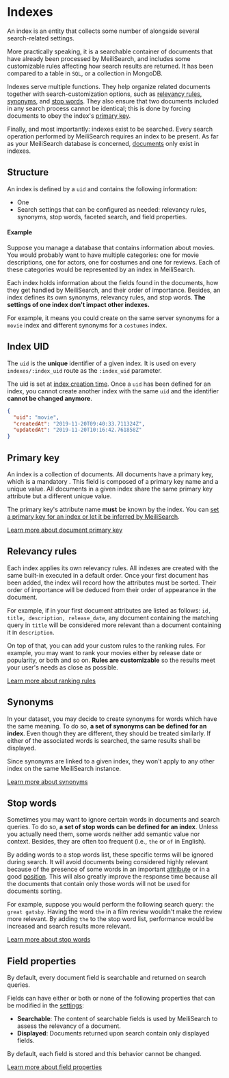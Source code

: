 # Indexes

An index is an entity that collects some number of <clientGlossary word="document" label="documents" /> alongside several search-related settings.

More practically speaking, it is a searchable container of documents that have already been processed by MeiliSearch, and includes some customizable rules affecting how search results are returned. It has been compared to a table in `SQL`, or a collection in MongoDB.

Indexes serve multiple functions. They help organize related documents together with search-customization options, such as [relevancy rules][relevancy rules], [synonyms][synonyms], and [stop words][stop words]. They also ensure that two documents included in any search process cannot be identical; this is done by forcing documents to obey the index's [primary key][primary key].

Finally, and most importantly: indexes exist to be searched. Every search operation performed by MeiliSearch requires an index to be present. As far as your MeiliSearch database is concerned, [documents][documents] only exist in indexes.

## Structure

An index is defined by a `uid` and contains the following information:

- One <clientGlossary word="primary key"/>
- Search settings that can be configured as needed: relevancy rules, synonyms, stop words, faceted search, and field properties.

#### Example

Suppose you manage a database that contains information about movies. You would probably want to have multiple categories: one for movie descriptions, one for actors, one for costumes and one for reviews. Each of these categories would be represented by an index in MeiliSearch.

Each index holds information about the fields found in the documents, how they get handled by MeiliSearch, and their order of importance. Besides, an index defines its own synonyms, relevancy rules, and stop words. **The settings of one index don't impact other indexes.**

For example, it means you could create on the same server synonyms for a `movie` index and different synonyms for a `costumes` index.

## Index UID

The `uid` is the **unique** identifier of a given index. It is used on every `indexes/:index_uid` route as the `:index_uid` parameter.

The uid is set at [index creation time](/references/indexes.md#create-an-index). Once a `uid` has been defined for an index, you cannot create another index with the same `uid` and the identifier **cannot be changed anymore**.

```json
{
  "uid": "movie",
  "createdAt": "2019-11-20T09:40:33.711324Z",
  "updatedAt": "2019-11-20T10:16:42.761858Z"
}
```

## Primary key

An index is a collection of documents. All documents have a primary key, which is a mandatory <clientGlossary word="field"/>. This field is composed of a primary key <clientGlossary word="attribute"/> name and a unique value. All documents in a given index share the same primary key attribute but a different unique value.

The primary key's attribute name **must** be known by the index. You can [set a primary key for an index or let it be inferred by MeiliSearch](/guides/main_concepts/documents.md#setting-the-primary-key).

[Learn more about document primary key](/guides/main_concepts/documents.md#primary-key)

## Relevancy rules

Each index applies its own relevancy rules. All indexes are created with the same built-in <clientGlossary word="ranking rules"/> executed in a default order. Once your first document has been added, the index will record how the attributes must be sorted. Their order of importance will be deduced from their order of appearance in the document.

For example, if in your first document attributes are listed as follows: `id, title, description, release_date`, any document containing the matching query in `title` will be considered more relevant than a document containing it in `description`.

On top of that, you can add your custom rules to the ranking rules. For example, you may want to rank your movies either by release date or popularity, or both and so on. **Rules are customizable** so the results meet your user's needs as close as possible.

[Learn more about ranking rules](/guides/main_concepts/relevancy.md)

## Synonyms

In your dataset, you may decide to create synonyms for words which have the same meaning. To do so, **a set of synonyms can be defined for an index**. Even though they are different, they should be treated similarly. If either of the associated words is searched, the same results shall be displayed.

Since synonyms are linked to a given index, they won't apply to any other index on the same MeiliSearch instance.

[Learn more about synonyms](/guides/advanced_guides/synonyms.md)

## Stop words

Sometimes you may want to ignore certain words in documents and search queries. To do so, **a set of stop words can be defined for an index**. Unless you actually need them, some words neither add semantic value nor context. Besides, they are often too frequent (i.e., `the` or `of` in English).

By adding words to a stop words list, these specific terms will be ignored during search. It will avoid documents being considered highly relevant because of the presence of some words in an important [attribute](/guides/main_concepts/relevancy.md#ranking-rules) or in a good [position](/guides/main_concepts/relevancy.md#ranking-rules). This will also greatly improve the response time because all the documents that contain only those words will not be used for documents sorting.

For example, suppose you would perform the following search query: `the great gatsby`. Having the word `the` in a film review wouldn't make the review more relevant. By adding `the` to the stop word list, performance would be increased and search results more relevant.

[Learn more about stop words](/guides/advanced_guides/stop_words.md)

## Field properties

By default, every document field is searchable and returned on search queries.

Fields can have either or both or none of the following properties that can be modified in the [settings](/references/settings.md):

- **Searchable**: The content of searchable fields is used by MeiliSearch to assess the relevancy of a document.
- **Displayed**: Documents returned upon search contain only displayed fields.

By default, each field is stored and this behavior cannot be changed.

[Learn more about field properties](/guides/advanced_guides/field_properties.md)

[index uid]: /guides/main_concepts/indexes.md#index-uid
[primary key]: /guides/main_concepts/indexes.md#primary-key
[relevancy rules]: /guides/main_concepts/indexes.md#relevancy-rules
[synonyms]: /guides/main_concepts/indexes.md#synonyms
[stop words]: /guides/main_concepts/indexes.md#stop-words
[field properties]: /guides/main_concepts/indexes.md#field-properties
[documents]: /guides/main_concepts/documents.md
